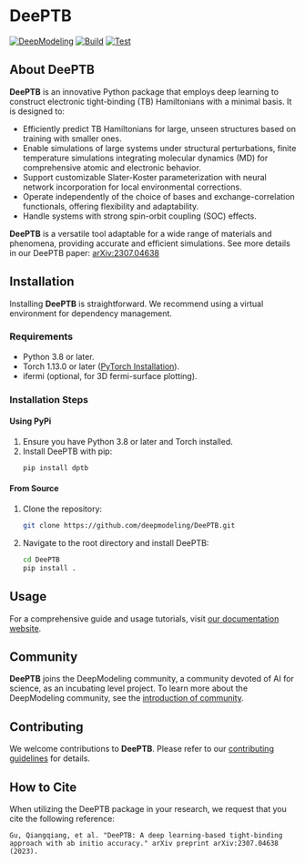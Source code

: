 # DeePTB

[![DeepModeling](https://img.shields.io/badge/DeepModeling-Incubating_Project-blue)](https://github.com/deepmodeling)
[![Build](https://github.com/deepmodeling/DeePTB/actions/workflows/image.yml/badge.svg)](https://github.com/deepmodeling/DeePTB/actions/workflows/image.yml)
[![Test](https://github.com/deepmodeling/DeePTB/actions/workflows/unit_test.yml/badge.svg)](https://github.com/deepmodeling/DeePTB/actions/workflows/unit_test.yml)

## About DeePTB

**DeePTB** is an innovative Python package that employs deep learning to construct electronic tight-binding (TB) Hamiltonians with a minimal basis. It is designed to:

- Efficiently predict TB Hamiltonians for large, unseen structures based on training with smaller ones.
- Enable simulations of large systems under structural perturbations, finite temperature simulations integrating molecular dynamics (MD) for comprehensive atomic and electronic behavior.
- Support customizable Slater-Koster parameterization with neural network incorporation for local environmental corrections. 
- Operate independently of the choice of bases and exchange-correlation functionals, offering flexibility and adaptability.
- Handle systems with strong spin-orbit coupling (SOC) effects.

**DeePTB** is a versatile tool adaptable for a wide range of materials and phenomena, providing accurate and efficient simulations. See more details in our DeePTB paper: [arXiv:2307.04638](http://arxiv.org/abs/2307.04638)

## Installation

Installing **DeePTB** is straightforward. We recommend using a virtual environment for dependency management.

### Requirements
- Python 3.8 or later.
- Torch 1.13.0 or later ([PyTorch Installation](https://pytorch.org/get-started/locally)).
- ifermi (optional, for 3D fermi-surface plotting).

### Installation Steps

#### Using PyPi
1. Ensure you have Python 3.8 or later and Torch installed.
2. Install DeePTB with pip:
   ```bash
   pip install dptb
   ```

#### From Source
1. Clone the repository:
   ```bash
   git clone https://github.com/deepmodeling/DeePTB.git
   ```
2. Navigate to the root directory and install DeePTB:
   ```bash
   cd DeePTB
   pip install .
   ```

## Usage
For a comprehensive guide and usage tutorials, visit [our documentation website](https://deeptb.readthedocs.io/en/latest/).



## Community

**DeePTB** joins the DeepModeling community, a community devoted of AI for science, as an incubating level project. To learn more about the DeepModeling community, see the [introduction of community](https://github.com/deepmodeling/community).

## Contributing
We welcome contributions to **DeePTB**. Please refer to our [contributing guidelines](https://deeptb.readthedocs.io/en/latest/community/contribution_guide.html) for details.


## How to Cite

When utilizing the DeePTB package in your research, we request that you cite the following reference:

```text
Gu, Qiangqiang, et al. "DeePTB: A deep learning-based tight-binding approach with ab initio accuracy." arXiv preprint arXiv:2307.04638 (2023).
```

